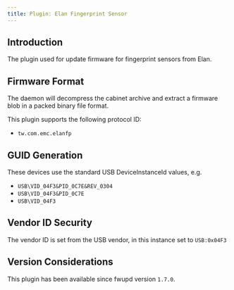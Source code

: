 ```yaml
---
title: Plugin: Elan Fingerprint Sensor
---
```


## Introduction

The plugin used for update firmware for fingerprint sensors from Elan.

## Firmware Format

The daemon will decompress the cabinet archive and extract a firmware blob in
a packed binary file format.

This plugin supports the following protocol ID:

* `tw.com.emc.elanfp`

## GUID Generation

These devices use the standard USB DeviceInstanceId values, e.g.

* `USB\VID_04F3&PID_0C7E&REV_0304`
* `USB\VID_04F3&PID_0C7E`
* `USB\VID_04F3`

## Vendor ID Security

The vendor ID is set from the USB vendor, in this instance set to `USB:0x04F3`

## Version Considerations

This plugin has been available since fwupd version `1.7.0`.
